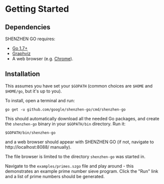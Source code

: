 # Getting Started

## Dependencies

SHENZHEN GO requires:

*   [Go 1.7+](https://golang.org/)
*   [Graphviz](http://graphviz.org/)
*   A web browser (e.g. [Chrome](https://www.google.com/chrome)).

## Installation

This assumes you have set your `$GOPATH` (common choices are `$HOME` and 
`$HOME/go`, but it's up to you).

To install, open a terminal and run:

    go get -u github.com/google/shenzhen-go/cmd/shenzhen-go

This should automatically download all the needed Go packages,
and create the `shenzhen-go` binary in your `$GOPATH/bin` directory.
Run it:

    $GOPATH/bin/shenzhen-go

and a web browser should appear with SHENZHEN GO (if not, navigate to 
http://localhost:8088/ manually). 

The file browser is limited to the directory `shenzhen-go` was started in.

Navigate to the `examples/primes.szgo` file and play around - this demonstrates 
an example prime number sieve program. Click the "Run" link and a list of 
prime numbers should be generated.